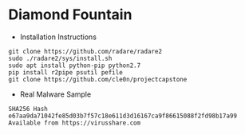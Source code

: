 # Diamond Fountain
- Installation Instructions
```
git clone https://github.com/radare/radare2
sudo ./radare2/sys/install.sh
sudo apt install python-pip python2.7
pip install r2pipe psutil pefile
git clone https://github.com/cle0n/projectcapstone
```

- Real Malware Sample
```
SHA256 Hash
e67aa9da71042fe85d03b7f57c18e611d3d16167ca9f86615088f2fd98b17a99
Available from https://virusshare.com
```
